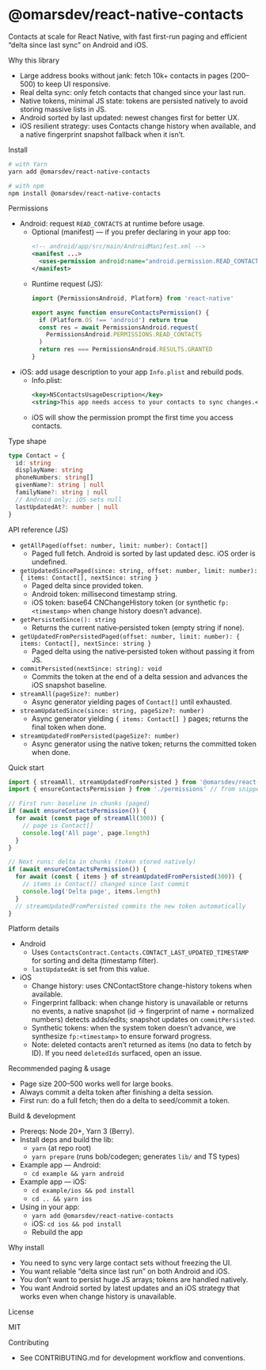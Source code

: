# @omarsdev/react-native-contacts

Contacts at scale for React Native, with fast first-run paging and efficient “delta since last sync” on Android and iOS.

Why this library

- Large address books without jank: fetch 10k+ contacts in pages (200–500) to keep UI responsive.
- Real delta sync: only fetch contacts that changed since your last run.
- Native tokens, minimal JS state: tokens are persisted natively to avoid storing massive lists in JS.
- Android sorted by last updated: newest changes first for better UX.
- iOS resilient strategy: uses Contacts change history when available, and a native fingerprint snapshot fallback when it isn’t.

Install

```sh
# with Yarn
yarn add @omarsdev/react-native-contacts

# with npm
npm install @omarsdev/react-native-contacts
```

Permissions

- Android: request `READ_CONTACTS` at runtime before usage.
  - Optional (manifest) — if you prefer declaring in your app too:
    ```xml
    <!-- android/app/src/main/AndroidManifest.xml -->
    <manifest ...>
      <uses-permission android:name="android.permission.READ_CONTACTS" />
    </manifest>
    ```
  - Runtime request (JS):
    ```ts
    import {PermissionsAndroid, Platform} from 'react-native'

    export async function ensureContactsPermission() {
      if (Platform.OS !== 'android') return true
      const res = await PermissionsAndroid.request(
        PermissionsAndroid.PERMISSIONS.READ_CONTACTS
      )
      return res === PermissionsAndroid.RESULTS.GRANTED
    }
    ```
- iOS: add usage description to your app `Info.plist` and rebuild pods.
  - Info.plist:
    ```xml
    <key>NSContactsUsageDescription</key>
    <string>This app needs access to your contacts to sync changes.</string>
    ```
  - iOS will show the permission prompt the first time you access contacts.

Type shape

```ts
type Contact = {
  id: string
  displayName: string
  phoneNumbers: string[]
  givenName?: string | null
  familyName?: string | null
  // Android only; iOS sets null
  lastUpdatedAt?: number | null
}
```

API reference (JS)

- `getAllPaged(offset: number, limit: number): Contact[]`
  - Paged full fetch. Android is sorted by last updated desc. iOS order is undefined.
- `getUpdatedSincePaged(since: string, offset: number, limit: number): { items: Contact[], nextSince: string }`
  - Paged delta since provided token.
  - Android token: millisecond timestamp string.
  - iOS token: base64 CNChangeHistory token (or synthetic `fp:<timestamp>` when change history doesn’t advance).
- `getPersistedSince(): string`
  - Returns the current native‑persisted token (empty string if none).
- `getUpdatedFromPersistedPaged(offset: number, limit: number): { items: Contact[], nextSince: string }`
  - Paged delta using the native‑persisted token without passing it from JS.
- `commitPersisted(nextSince: string): void`
  - Commits the token at the end of a delta session and advances the iOS snapshot baseline.
- `streamAll(pageSize?: number)`
  - Async generator yielding pages of `Contact[]` until exhausted.
- `streamUpdatedSince(since: string, pageSize?: number)`
  - Async generator yielding `{ items: Contact[] }` pages; returns the final token when done.
- `streamUpdatedFromPersisted(pageSize?: number)`
  - Async generator using the native token; returns the committed token when done.

Quick start

```ts
import { streamAll, streamUpdatedFromPersisted } from '@omarsdev/react-native-contacts'
import { ensureContactsPermission } from './permissions' // from snippet above

// First run: baseline in chunks (paged)
if (await ensureContactsPermission()) {
  for await (const page of streamAll(300)) {
    // page is Contact[]
    console.log('All page', page.length)
  }
}

// Next runs: delta in chunks (token stored natively)
if (await ensureContactsPermission()) {
  for await (const { items } of streamUpdatedFromPersisted(300)) {
    // items is Contact[] changed since last commit
    console.log('Delta page', items.length)
  }
  // streamUpdatedFromPersisted commits the new token automatically
}
```

Platform details

- Android
  - Uses `ContactsContract.Contacts.CONTACT_LAST_UPDATED_TIMESTAMP` for sorting and delta (timestamp filter).
  - `lastUpdatedAt` is set from this value.
- iOS
  - Change history: uses CNContactStore change-history tokens when available.
  - Fingerprint fallback: when change history is unavailable or returns no events, a native snapshot (id → fingerprint of name + normalized numbers) detects adds/edits; snapshot updates on `commitPersisted`.
  - Synthetic tokens: when the system token doesn’t advance, we synthesize `fp:<timestamp>` to ensure forward progress.
  - Note: deleted contacts aren’t returned as items (no data to fetch by ID). If you need `deletedIds` surfaced, open an issue.

Recommended paging & usage

- Page size 200–500 works well for large books.
- Always commit a delta token after finishing a delta session.
- First run: do a full fetch; then do a delta to seed/commit a token.

Build & development

- Prereqs: Node 20+, Yarn 3 (Berry).
- Install deps and build the lib:
  - `yarn` (at repo root)
  - `yarn prepare` (runs bob/codegen; generates `lib/` and TS types)
- Example app — Android:
  - `cd example && yarn android`
- Example app — iOS:
  - `cd example/ios && pod install`
  - `cd .. && yarn ios`
- Using in your app:
  - `yarn add @omarsdev/react-native-contacts`
  - iOS: `cd ios && pod install`
  - Rebuild the app

Why install

- You need to sync very large contact sets without freezing the UI.
- You want reliable “delta since last run” on both Android and iOS.
- You don’t want to persist huge JS arrays; tokens are handled natively.
- You want Android sorted by latest updates and an iOS strategy that works even when change history is unavailable.

License

MIT

Contributing

- See CONTRIBUTING.md for development workflow and conventions.
